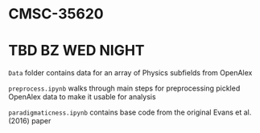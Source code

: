 # CMSC-35620

# TBD BZ WED NIGHT

``Data`` folder contains data for an array of Physics subfields from OpenAlex

``preprocess.ipynb`` walks through main steps for preprocessing pickled OpenAlex data to make it usable for analysis

``paradigmaticness.ipynb`` contains base code from the original Evans et al. (2016) paper
